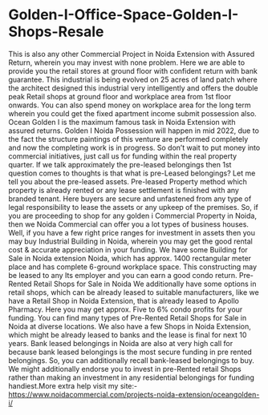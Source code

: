 # Golden-I-Office-Space-Golden-I-Shops-Resale
This is also any other Commercial Project in Noida Extension with Assured Return, wherein you may invest with none problem. Here we are able to provide you the retail stores at ground floor with confident return with bank guarantee. This industrial is being evolved on 25 acres of land patch where the architect designed this industrial very intelligently and offers the double peak Retail shops at ground floor and workplace area from 1st floor onwards. You can also spend money on workplace area for the long term wherein you could get the fixed apartment income submit possession also. Ocean Golden I is the maximum famous task in Noida Extension with assured returns. Golden I Noida Possession will happen in mid 2022, due to the fact the structure paintings of this venture are performed completely and now the completing work is in progress. So don’t wait to put money into commercial initiatives, just call us for funding within the real property quarter.    If we talk approximately the pre-leased belongings then 1st question comes to thoughts is that what is pre-Leased belongings? Let me tell you about the pre-leased assets. Pre-leased Property method which property is already rented or any lease settlement is finished with any branded tenant. Here buyers are secure and unfastened from any type of legal responsibility to lease the assets or any upkeep of the premises. So, if you are proceeding to shop for any golden i Commercial Property in Noida, then we Noida Commercial can offer you a lot types of business houses. Well, if you have a few right price ranges for investment in assets then you may buy Industrial Building in Noida, wherein you may get the good rental cost &amp; accurate appreciation in your funding. We have some Building for Sale in Noida extension Noida, which has approx. 1400 rectangular meter place and has complete 6-ground workplace space. This constructing may be leased to any Its employer and you can earn a good condo return.    Pre-Rented Retail Shops for Sale in Noida    We additionally have some options in retail shops, which can be already leased to suitable manufacturers, like we have a Retail Shop in Noida Extension, that is already leased to Apollo Pharmacy. Here you may get approx. Five to 6% condo profits for your funding. You can find many types of Pre-Rented Retail Shops for Sale in Noida at diverse locations. We also have a few Shops in Noida Extension, which might be already leased to banks and the lease is final for next 10 years. Bank leased belongings in Noida are also at very high call for because bank leased belongings is the most secure funding in pre rented belongings. So, you can additionally recall bank-leased belongings to buy. We might additionally endorse you to invest in pre-Rented retail Shops rather than making an investment in any residential belongings for funding handiest.More extra help visit my site:- https://www.noidacommercial.com/projects-noida-extension/oceangolden-i/ 
